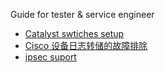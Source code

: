 Guide for tester & service engineer

* [Catalyst swtiches setup](Catalyst_swtiches_setup.md)
* [Cisco 设备日志转储的故障排除](Cisco_log_dump.md)
* [ipsec suport](ipsec_suport)

